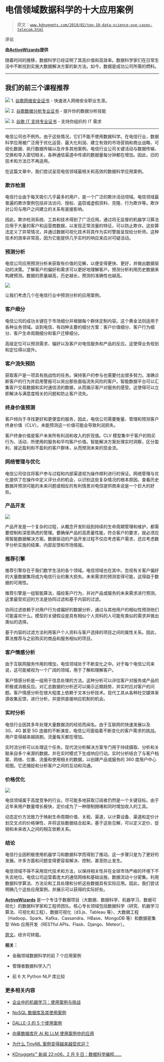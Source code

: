 # 电信领域数据科学的十大应用案例

> 原文：[`www.kdnuggets.com/2019/02/top-10-data-science-use-cases-telecom.html`](https://www.kdnuggets.com/2019/02/top-10-data-science-use-cases-telecom.html)

评论

**由[ActiveWizards](https://activewizards.com/)提供**

随着时间的推移，数据科学已经证明了其高价值和高效率。数据科学家们在日常生活中不断找到实施大数据解决方案的新方法。如今，数据是成功公司所需的燃料。

* * *

## 我们的前三个课程推荐

![](img/0244c01ba9267c002ef39d4907e0b8fb.png) 1\. [谷歌网络安全证书](https://www.kdnuggets.com/google-cybersecurity) - 快速进入网络安全职业生涯。

![](img/e225c49c3c91745821c8c0368bf04711.png) 2\. [谷歌数据分析专业证书](https://www.kdnuggets.com/google-data-analytics) - 提升你的数据分析技能

![](img/0244c01ba9267c002ef39d4907e0b8fb.png) 3\. [谷歌 IT 支持专业证书](https://www.kdnuggets.com/google-itsupport) - 支持你组织的 IT 需求

* * *

电信公司也不例外。由于这些情况，它们不能不使用数据科学。在电信行业，数据科学应用被广泛用于优化运营、最大化利润、建立有效的市场营销和商业战略、可视化数据、执行数据传输以及许多其他案例。电信行业公司关键活动与数据传输、交换和导入密切相关。各种通信渠道中传递的数据量每分钟都在增加。因此，旧的技术和方法已不再适用。

在这篇文章中，我们尝试呈现电信领域最相关和高效的数据科学应用案例。

### 欺诈检测

电信行业由于每天吸引几乎最多的用户，是一个广泛的欺诈活动领域。电信领域最普遍的欺诈案例包括非法访问、授权、盗窃或虚假资料、克隆、行为欺诈等。欺诈对公司与用户之间建立的关系有直接影响。

因此，欺诈检测系统、工具和技术得到了广泛应用。通过将无监督的机器学习算法应用于大量的客户和运营商数据，以发现正常流量的特征，可以防止欺诈。这些算法定义了异常情况，并通过数据可视化技术将其作为实时警报呈现给分析师。这种技术的效率非常高，因为它能提供几乎实时的响应来应对可疑活动。

### 预测分析

电信公司应用预测分析来获取有价值的见解，以便变得更快、更好，并做出数据驱动的决策。了解客户的偏好和需求可以更好地理解客户。预测分析利用历史数据来构建预测。数据的质量越高，历史越长，预测的准确性也越高。

![](img/d75853734aa5bfa14784b3f762c31152.png)

让我们考虑几个在电信行业中预测分析的应用案例。

### 客户细分

电信公司的成功关键在于市场细分并根据每个群体定制内容。这个黄金法则适用于各种业务领域。谈到电信，有四种主要的细分方案：客户价值细分、客户行为细分、客户生命周期细分和客户迁移细分。

高级定位可以预测需求、偏好以及客户对电信服务和产品的反应。这使得业务规划和定位得以提升。

### 客户流失预防

获取客户是一项具有挑战性的任务。保持客户的参与也需要付出很多努力。准确诊断客户的行为并启用警报可以突出那些面临流失风险的客户。智能数据平台可以汇集客户交易数据和实时通信流的数据，从而揭示客户对服务的感受。这使得可以立即解决与满意度相关的问题和防止客户流失。

### 终身价值预测

客户倾向于寻找更好和更便宜的服务，因此，电信公司需要衡量、管理和预测客户终身价值（CLV）。未能预测这一价值可能会导致利润损失。

客户终身价值是客户未来所有利润和收入的折现值。CLV 模型集中于客户的购买行为、活动、所使用的服务和平均客户价值。智能解决方案处理实时洞察，区分盈利、接近盈利和不盈利的客户群体，从而预测未来的现金流。

### 网络管理与优化

电信公司往往将客户参与过程和内部渠道视为操作顺利进行的保证。网络管理与优化提供了在操作中定义评分点的机会，以识别这些复杂情况的根本原因。查看历史数据并预测可能的未来问题或相反的有利情景对电信提供商来说是一个巨大的好处。

### 产品开发

![](img/538b8ca155c3c17160d87e830f5ef688.png)

产品开发是一个复杂的过程，从概念开发阶段到持续的生命周期管理和维护，都需要控制和深思熟虑的管理。要确保产品的高质量性能，符合客户的要求，就必须应用智能数据解决方案。数据驱动的产品开发过程不仅应考虑客户需求，还应考虑数字分析实施的结果、内部反馈和市场情报。

### 推荐引擎

推荐引擎存在于我们数字生活的各个领域。电信领域也在其中。忽视有关客户偏好的大量数据集将成为电信行业的重大损失。未来需求的预测变得可能，这得益于数据的可用性。

推荐引擎是一组智能算法，描绘客户行为，并对产品或服务的未来需求进行预测。这里最受欢迎的方法是协同过滤和基于内容的过滤。

协同过滤依赖于对用户行为或偏好的数据分析，通过与其他用户的相似性预测他们可能喜欢什么。模型的关键假设是具有相似个人资料的人可能有类似的需求并做出类似的选择。

基于内容的过滤方法利用客户个人资料与客户选择的项目之间的属性关系。因此，算法推荐与之前购买的商品和服务相似的项目。

### 客户情感分析

由于互联网服务作用的增加，电信领域处于不断变化之中。对于每个电信公司来说，这可能被视为一个广阔的领域，用于了解和理解客户。

客户情感分析是一组用于信息处理的方法。这种分析可以评估客户对服务或产品的积极或消极反应。对汇总数据的分析还可以揭示近期趋势，并实时应对客户的问题。客户情感分析在很大程度上依赖于文本分析技术。现代工具从各种社交媒体来源收集反馈，进行分析，并提供直接响应机制的机会。

### 实时分析

电信行业因其多年处理大量数据流的经验而闻名。由于互联网的快速发展以及 3G、4G 甚至 5G 连接的不断演变，电信公司面临着不断变化的客户需求的挑战。用户变得越来越挑剔，流量每天都在增加。

实时流分析可以处理这个任务。现代流分析解决方案专门用于持续摄取、分析和关联来自多个来源的数据，并在实时模式下生成响应行动。实时分析结合了与客户档案、网络、位置、流量和使用相关的数据，以创建产品或服务的 360 度用户中心视图。它还捕捉和分析客户之间的互动和沟通。

### 价格优化

![](img/571e78b2158fa170855b3c77eae2dcf6.png)

电信领域属于高度竞争的行业。尽可能多地获取订阅者仍然是一个关键目标。由于近年来用户数量增长极快，定价成为了一种限制拥堵和同时增加收入的工具。

动态定价方法致力于映射生命周期价值、关税、渠道，以计算设备、渠道和定价计划交叉点的价格弹性，并将这些数据结合起来。基于这些见解，可以定义定价、促销和未来收入之间的相互依赖关系。

### 结论

电信行业因积极使用机器学习和数据科学而得到了推动。这一步骤只是为了更好的发展。许多方面和问题变得更容易解决、控制，甚至防止发生。

电信领域不得不采用现代技术和方法，以保持相关性并在全球市场严峻的环境下不失去地位。电信公司运营着庞大的通信网络和基础设施，数据流动十分密集。利用数据科学算法、方法论和工具处理和分析这些数据具有实际应用。因此，我们尝试明确几个这些应用案例，并展示可以获得的实际好处。

**[ActiveWizards](https://activewizards.com/)** 是一个专注于数据项目（大数据、数据科学、机器学习、数据可视化）的数据科学家和工程师团队。核心专长领域包括数据科学（研究、机器学习算法、可视化和工程）、数据可视化（d3.js、Tableau 等）、大数据工程（Hadoop、Spark、Kafka、Cassandra、HBase、MongoDB 等）和数据密集型 Web 应用开发（RESTful APIs、Flask、Django、Meteor）。

[原文](https://activewizards.com/blog/top-10-data-science-use-cases-in-telecom/)。经许可转载。

**相关：**

+   金融领域数据科学的前 7 个应用案例

+   管理者数据科学入门

+   前 6 大 Python NLP 库比较

### 更多相关内容

+   [企业中的机器学习：使用案例与挑战](https://www.kdnuggets.com/2022/08/dss-machine-learning-enterprise-cases-challenges.html)

+   [NoSQL 数据库及其使用案例](https://www.kdnuggets.com/2023/03/nosql-databases-cases.html)

+   [DALLE-3 的 5 个使用案例](https://www.kdnuggets.com/5-use-cases-of-dalle-3)

+   [向量数据库在 AI 和 LLM 使用案例中的应用](https://www.kdnuggets.com/vector-databases-in-ai-and-llm-use-cases)

+   [为什么 TinyML 案例变得越来越受欢迎？](https://www.kdnuggets.com/2022/10/tinyml-cases-becoming-popular.html)

+   [KDnuggets™ 新闻 22:n06，2 月 9 日：数据科学编程……](https://www.kdnuggets.com/2022/n06.html)
